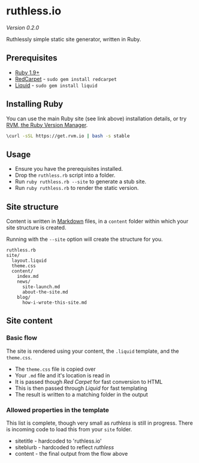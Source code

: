 # ruthless.io

*Version 0.2.0*

Ruthlessly simple static site generator, written in Ruby.

## Prerequisites

* [Ruby 1.9+](https://www.ruby-lang.org)
* [RedCarpet](https://github.com/vmg/redcarpet) - ```sudo gem install redcarpet```
* [Liquid](https://shopify.github.io/liquid/) - ```sudo gem install liquid```

## Installing Ruby

You can use the main Ruby site (see link above) installation details, or try [RVM, the Ruby Version Manager](https://rvm.io).

``` sh
\curl -sSL https://get.rvm.io | bash -s stable
```

## Usage

* Ensure you have the prerequisites installed.
* Drop the ```ruthless.rb``` script into a folder.
* Run ```ruby ruthless.rb --site``` to generate a stub site.
* Run ```ruby ruthless.rb``` to render the static version.

## Site structure

Content is written in [Markdown](https://daringfireball.net/projects/markdown/) files, in a ```content``` folder within which your site structure is created.

Running with the ```--site``` option will create the structure for you.

```
ruthless.rb
site/
  layout.liquid
  theme.css
  content/
    index.md
    news/
      site-launch.md
      about-the-site.md
    blog/
      how-i-wrote-this-site.md
```

## Site content

### Basic flow

The site is rendered using your content, the ```.liquid``` template, and the ```theme.css```.

* The ```theme.css``` file is copied over
* Your ```.md``` file and it's location is read in
* It is passed though *Red Carpet* for fast conversion to HTML
* This is then passed through *Liquid* for fast templating
* The result is written to a matching folder in the output

### Allowed properties in the template

This list is complete, though very small as *ruthless* is still in progress.
There is incoming code to load this from your ```site``` folder.

* sitetitle - hardcoded to 'ruthless.io'
* siteblurb - hardcoded to reflect *ruthless*
* content - the final output from the flow above
